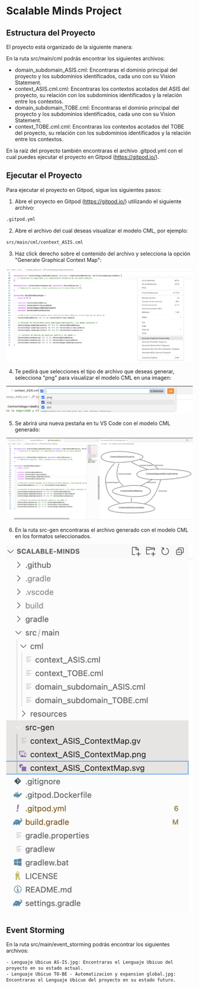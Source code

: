 # Scalable Minds Project

## Estructura del Proyecto

El proyecto está organizado de la siguiente manera:

En la ruta src/main/cml podrás encontrar los siguientes archivos:

- domain_subdomain_ASIS.cml: Encontraras el dominio principal del proyecto y los subdominios identificados, cada uno con su Vision Statement.
- context_ASIS.cml.cml: Encontraras los contextos acotados del ASIS del proyecto, su relación con los subdominios identificados y la relación entre los contextos.
- domain_subdomain_TOBE.cml: Encontraras el dominio principal del proyecto y los subdominios identificados, cada uno con su Vision Statement.
- context_TOBE.cml.cml: Encontraras los contextos acotados del TOBE del proyecto, su relación con los subdominios identificados y la relación entre los contextos.

En la raíz del proyecto también encontraras el archivo .gitpod.yml con el cual puedes ejecutar el proyecto en Gitpod (https://gitpod.io/).

## Ejecutar el Proyecto

Para ejecutar el proyecto en Gitpod, sigue los siguientes pasos:

1. Abre el proyecto en Gitpod (https://gitpod.io/) utilizando el siguiente archivo:

```bash
.gitpod.yml
```

2. Abre el archivo del cual deseas visualizar el modelo CML, por ejemplo:

```bash
src/main/cml/context_ASIS.cml
```

3. Haz click derecho sobre el contenido del archivo y selecciona la opción "Generate Graphical Context Map":

![alt text](image-1.png)

4. Te pedirá que selecciones el tipo de archivo que deseas generar, selecciona "png" para visualizar el modelo CML en una imagen:

![alt text](image-2.png)

5. Se abrirá una nueva pestaña en tu VS Code con el modelo CML generado:

![alt text](image.png)

6. En la ruta src-gen encontraras el archivo generado con el modelo CML en los formatos seleccionados.

![alt text](image-3.png)

## Event Storming

En la ruta src/main/event_storming podrás encontrar los siguientes archivos:
    
    - Lenguaje Ubicuo AS-IS.jpg: Encontraras el Lenguaje Ubicuo del proyecto en su estado actual.
    - Lenguaje Ubicuo TO-BE - Automatizacion y expansion global.jpg: Encontraras el Lenguaje Ubicuo del proyecto en su estado futuro.